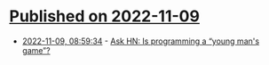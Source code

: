 # [Published on 2022-11-09](index.md)

* [2022-11-09, 08:59:34](https://news.ycombinator.com/item?id=33528924) - [Ask HN: Is programming a “young man's game”?](https://news.ycombinator.com/item?id=33528924)
